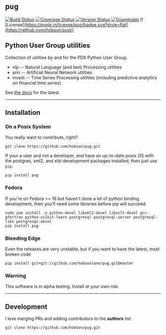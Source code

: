 # `pug`

[![Build Status](https://travis-ci.org/hobson/pug.svg?branch=master "Travis Build & Test Status")](https://travis-ci.org/hobson/pug)
[![Coverage Status](https://coveralls.io/repos/hobson/pug/badge.png)](https://coveralls.io/r/hobson/pug)
[![Version Status](https://pypip.in/v/pug/badge.png)](https://pypi.python.org/pypi/pug/)
[![Downloads](https://pypip.in/d/pug/badge.png)](https://pypi.python.org/pypi/pug/)
[![License](https://pypip.in/license/pug/badge.svg?style=flat](https://github.com/hobson/pug/)

## Python User Group utilities

Collection of utilities by and for the PDX Python User Group.

- nlp    -- Natural Language (and text) Processing utilities
- ann    -- Artificial Neural Network utilities
- invest -- Time Series Processing utilities (including predictive analytics on financial time series)

See [the docs](https://github.com/hobsonlane/pug/tree/master/pug/docs "incomplete documentation") for the latest.

---

## Installation

### On a Posix System

You really want to contribute, right?

    git clone https://github.com/hobson/pug.git

If your a user and not a developer, and have an up-to-date posix OS with the postgres, xml2, and xlst development packages installed, then just use `pip`.

    pip install pug

### Fedora

If you're on Fedora >= 16 but haven't done a lot of python binding development, then you'll need some libraries before pip will succeed.

    sudo yum install -y python-devel libxml2-devel libxslt-devel gcc-gfortran python-scikit-learn postgresql postgresql-server postgresql-libs postgresql-devel
    pip install pug

### Bleeding Edge

Even the releases are very unstable, but if you want to have the latest, most broken code

    pip install git+git://github.com/hobsonlane/pug.git@master

### Warning

This software is in alpha testing.  Install at your own risk.

---

## Development

I love merging PRs and adding contributors to the __authors__ list:

    git clone https://github.com/hobson/pug.git

